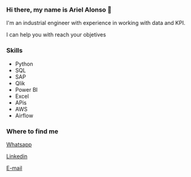 ### Hi there, my name is Ariel Alonso 👋

I'm an industrial engineer with experience in working with data and KPI.

I can help you with reach your objetives

### Skills

- Python
- SQL
- SAP
- Qlik
- Power BI
- Excel
- APis
- AWS
- Airflow

### Where to find me

[Whatsapp](https://wa.me/542215458720)

[Linkedin](https://www.linkedin.com/in/raularielalonso/?locale=en_US)

[E-mail](mailto:rariel.alonso@gmail.com)



<!--
**RArielAlonso/RArielAlonso** is a ✨ _special_ ✨ repository because its `README.md` (this file) appears on your GitHub profile.

Here are some ideas to get you started:

- 🔭 I’m currently working on ...
- 🌱 I’m currently learning ...
- 👯 I’m looking to collaborate on ...
- 🤔 I’m looking for help with ...
- 💬 Ask me about ...
- 📫 How to reach me: ...
- 😄 Pronouns: ...
- ⚡ Fun fact: ...
-->
